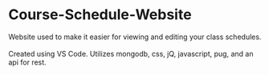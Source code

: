 # Course-Schedule-Website

 Website used to make it easier for viewing and editing your class schedules.
 <br><br/>
 Created using VS Code. Utilizes mongodb, css, jQ, javascript, pug, and an api for rest.
